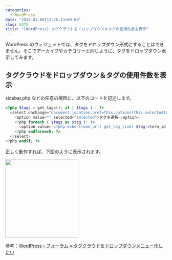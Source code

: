 ```yaml
---
categories:
  - WordPress
date: "2013-01-06T12:26:13+09:00"
slug: 5375
title: "[WordPress] タグクラウドをドロップダウン＆タグの使用件数を表示"
---
```


WordPress のウィジェットでは、タグをドロップダウン形式にすることはできません。そこでアーカイブやカテゴリーと同じように、タグをドロップダウン表示してみます。

## タグクラウドをドロップダウン＆タグの使用件数を表示

sidebar.php などの任意の場所に、以下のコードを記述します。

```php
<?php $tags = get_tags(); if ( $tags ) : ?>
  <select onchange="document.location.href=this.options[this.selectedIndex].value;">
    <option value="" selected="selected">タグを選択</option>
    <?php foreach ( $tags as $tag ): ?>
      <option value="<?php echo clean_url( get_tag_link( $tag->term_id ) ); ?>"><?php echo wp_specialchars( $tag->name ); ?> (<?php echo $tag->count; ?>)</option>
    <?php endforeach; ?>
  </select>
<?php endif; ?>
```

正しく動作すれば、下図のように表示されます。

<img alt="" src="/images/2013/01/5375_1.png" width="228" height="245">

参考：[WordPress › フォーラム » タグクラウドをドロップダウンメニュー化したい](http://ja.forums.wordpress.org/topic/1764)
